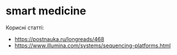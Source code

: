 # smart medicine
Корисні статті:
 - https://postnauka.ru/longreads/468
 - https://www.illumina.com/systems/sequencing-platforms.html

